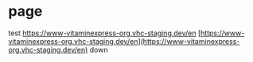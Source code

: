 # page


test 
https://www-vitaminexpress-org.vhc-staging.dev/en
[https://www-vitaminexpress-org.vhc-staging.dev/en](https://www-vitaminexpress-org.vhc-staging.dev/en)
down
